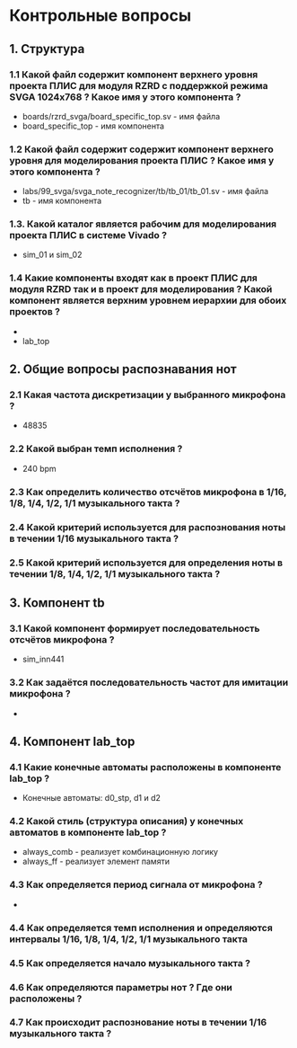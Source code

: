 # Контрольные вопросы

## 1. Структура

### 1.1 Какой файл содержит компонент верхнего уровня проекта ПЛИС для модуля RZRD с поддержкой режима SVGA 1024x768 ? Какое имя у этого компонента ?

* boards/rzrd_svga/board_specific_top.sv - имя файла
* board_specific_top - имя компонента

### 1.2 Какой файл содержит содержит компонент верхнего уровня для моделирования проекта ПЛИС ? Какое имя у этого компонента ?

* labs/99_svga/svga_note_recognizer/tb/tb_01/tb_01.sv - имя файла
* tb - имя компонента

### 1.3. Какой каталог является рабочим для моделирования проекта ПЛИС в системе Vivado ?

* sim_01 и sim_02

### 1.4 Какие компоненты входят как в проект ПЛИС для модуля RZRD так и в проект для моделирования ? Какой компонент является верхним уровнем иерархии для обоих проектов ?

* 
* lab_top

## 2. Общие вопросы распознавания нот

### 2.1 Какая частота дискретизации у выбранного микрофона ?

* 48835

### 2.2 Какой выбран темп исполнения ?

* 240 bpm

### 2.3 Как определить количество отсчётов микрофона в 1/16, 1/8, 1/4, 1/2, 1/1 музыкального такта ?

### 2.4 Какой критерий используется для распознования ноты в течении 1/16 музыкального такта ?

### 2.5 Какой критерий используется для определения ноты в течении 1/8, 1/4, 1/2, 1/1 музыкального такта ?

## 3. Компонент tb

### 3.1 Какой компонент формирует последовательность отсчётов микрофона ?

* sim_inn441

### 3.2 Как задаётся последовательность частот для имитации микрофона ?

* 

## 4. Компонент lab_top

### 4.1 Какие конечные автоматы расположены в компоненте lab_top ?

* Конечные автоматы: d0_stp, d1 и d2

### 4.2 Какой стиль (структура описания) у конечных автоматов в компоненте lab_top ?

* always_comb - реализует комбинационную логику
* always_ff - реализует элемент памяти

### 4.3 Как определяется период сигнала от микрофона ?

*

### 4.4 Как определяется темп исполнения и определяются интервалы 1/16, 1/8, 1/4, 1/2, 1/1 музыкального такта 

### 4.5 Как определяется начало музыкального такта ?

### 4.6 Как определяются параметры нот ? Где они расположены ?

### 4.7 Как происходит распознование ноты в течении 1/16 музыкального такта ?

